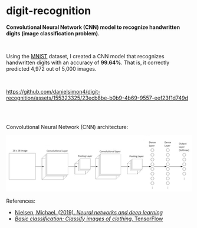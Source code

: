 # digit-recognition
**Convolutional Neural Network (CNN) model to recognize handwritten digits (image classification problem).**

<br>

Using the [MNIST](http://yann.lecun.com/exdb/mnist/) dataset, I created a CNN model that recognizes handwritten digits with an accuracy of **99.64%**. That is, it correctly predicted 4,972 out of 5,000 images.

<br>

https://github.com/danielsimon4/digit-recognition/assets/155323325/23ecb8be-b0b9-4b69-9557-eef23f1d749d

<br>
<br>

Convolutional Neural Network (CNN) architecture:

![alt text](image.png)


References:
- [Nielsen, Michael. (2019). *Neural networks and deep learning*](http://neuralnetworksanddeeplearning.com/index.html)
- [*Basic classification: Classify images of clothing*. TensorFlow](https://www.tensorflow.org/tutorials/keras/classification)
